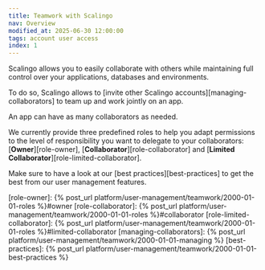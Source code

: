```yaml
---
title: Teamwork with Scalingo
nav: Overview
modified_at: 2025-06-30 12:00:00
tags: account user access
index: 1
---
```



Scalingo allows you to easily collaborate with others while maintaining full
control over your applications, databases and environments.

To do so, Scalingo allows to [invite other Scalingo
accounts][managing-collaborators] to team up and work jointly on an app.

An app can have as many collaborators as needed.

We currently provide three predefined roles to help you adapt permissions to
the level of responsibility you want to delegate to your collaborators:
[**Owner**][role-owner], [**Collaborator**][role-collaborator] and
[**Limited Collaborator**][role-limited-collaborator].

Make sure to have a look at our [best practices][best-practices] to get the
best from our user management features.


[role-owner]: {% post_url platform/user-management/teamwork/2000-01-01-roles %}#owner
[role-collaborator]: {% post_url platform/user-management/teamwork/2000-01-01-roles %}#collaborator
[role-limited-collaborator]: {% post_url platform/user-management/teamwork/2000-01-01-roles %}#limited-collaborator
[managing-collaborators]: {% post_url platform/user-management/teamwork/2000-01-01-managing %}
[best-practices]: {% post_url platform/user-management/teamwork/2000-01-01-best-practices %}
